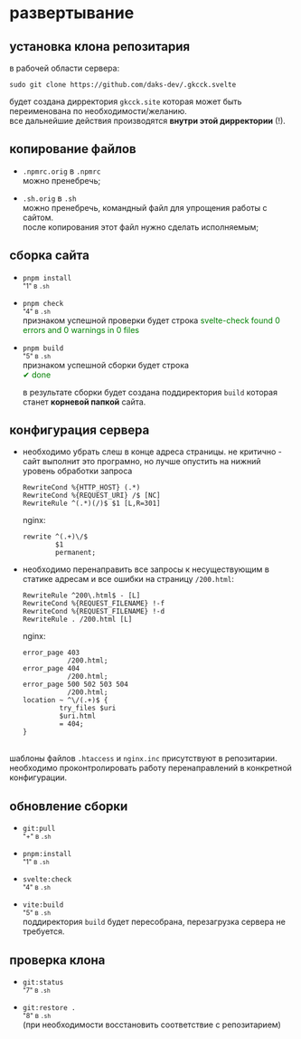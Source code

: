 # развертывание

## установка клона репозитария

в рабочей области сервера:

`sudo git clone https://github.com/daks-dev/.gkcck.svelte`

будет создана дирректория `gkcck.site` которая может быть переименована по необходимости/желанию.\
все дальнейшие действия производятся **внутри этой дирректории** (!).

## копирование файлов

- `.npmrc.orig` в `.npmrc`\
  можно пренебречь;

- `.sh.orig` в `.sh`\
  можно пренебречь, командный файл для упрощения работы с сайтом.\
  после копирования этот файл нужно сделать исполняемым;

## сборка сайта

- `pnpm install`\
  <small>"1" в `.sh`</small>

- `pnpm check`\
  <small>"4" в `.sh`</small>\
  признаком успешной проверки будет строка <span style=color:green>svelte-check found 0 errors and 0 warnings in 0 files</span>

- `pnpm build`\
  <small>"5" в `.sh`</small>\
  признаком успешной сборки будет строка\
  <span style=color:green>✔ done</span>

  в результате сборки будет создана поддиректория `build` которая станет
  **корневой папкой** сайта.

## конфигурация сервера

- необходимо убрать слеш в конце адреса страницы. не критично - сайт выполнит
  это програмно, но лучше опустить на нижний уровень обработки запроса

  ```nginx
  RewriteCond %{HTTP_HOST} (.*)
  RewriteCond %{REQUEST_URI} /$ [NC]
  RewriteRule ^(.*)(/)$ $1 [L,R=301]
  ```

  nginx:

  ```nginx
  rewrite ^(.+)\/$
          $1
          permanent;
  ```

- необходимо перенаправить все запросы к несуществующим в статике адресам
  и все ошибки на страницу `/200.html`:

  ```nginx
  RewriteRule ^200\.html$ - [L]
  RewriteCond %{REQUEST_FILENAME} !-f
  RewriteCond %{REQUEST_FILENAME} !-d
  RewriteRule . /200.html [L]
  ```

  nginx:

  ```nginx
  error_page 403
             /200.html;
  error_page 404
             /200.html;
  error_page 500 502 503 504
             /200.html;
  location ~ ^\/(.+)$ {
           try_files $uri
           $uri.html
           = 404;
  }
  ```

\
шаблоны файлов `.htaccess` и `nginx.inc` присутствуют в репозитарии.
необходимо проконтролировать работу перенаправлений в конкретной конфигурации.

## обновление сборки

- `git:pull`\
  <small>"+" в `.sh`</small>

- `pnpm:install`\
  <small>"1" в `.sh`</small>

- `svelte:check`\
  <small>"4" в `.sh`</small>

- `vite:build`\
  <small>"5" в `.sh`</small>\
  поддиректория `build` будет пересобрана, перезагрузка сервера не требуется.

## проверка клона

- `git:status`\
  <small>"7" в `.sh`</small>

- `git:restore .`\
   <small>"8" в `.sh`</small>\
  (при необходимости восстановить соответствие с репозитарием)
